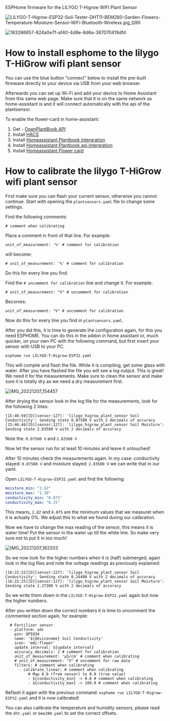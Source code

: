 ESPHome firmware for the LILYGO T-Higrow WIFI Plant Sensor

![LILYGO-T-Higrow-ESP32-Soil-Tester-DHT11-BEM280-Garden-Flowers-Temperature-Moisture-Sensor-WiFi-Bluetooth-Wireless jpg_Q90](https://user-images.githubusercontent.com/3063928/206154094-ab7eba28-10b1-4b91-85e5-5729495d6a8d.jpg)

![183286657-824a0e7f-a140-4d8e-8d6a-387070419dfd](https://user-images.githubusercontent.com/3063928/206154221-49a0d3ce-1850-4154-9039-1633d4962cd5.png)

# How to install esphome to the lilygo T-HiGrow wifi plant sensor

You can use the blue button "connect" below to install the pre-built firmware directly to your device via USB from your web browser.

Afterwards you can set up Wi-Fi and add your device to Home Assistant from this same web page. Make sure that it is on the same network as home-assistant is and it will connect automatically with the api of the plantsensor.

<esp-web-install-button manifest="./lilygo-t-higrow-manifest.json"></esp-web-install-button>

<script type="module" src="https://unpkg.com/esp-web-tools@9.2.0/dist/web/install-button.js?module"></script>

To enable the flower-card in home-assistant:

1. Get - [OpenPlantBook API](https://open.plantbook.io)
2. Install [HACS](https://hacs.xyz/docs/setup/download)
3. Install [Homeassistant Plantbook intergration](https://github.com/Olen/homeassistant-plant)
4. Install [Homeassistant Plantbook api intergration](https://github.com/Olen/home-assistant-openplantbook)
5. Install [Homeassistant Flower card](https://github.com/Olen/lovelace-flower-card/tree/new_plant)

# How to calibrate the lilygo T-HiGrow wifi plant sensor

First make sure you can flash your current sensor, otherwise you cannot continue.
Start with opening the `plantsensors.yaml` file to change some settings.

Find the following comments:

`# comment when calibrating`

Place a comment in front of that line. For example:

`unit_of_measurement: '%' # comment for calibration`

will become:

`# unit_of_measurement: '%' # comment for calibration`

Do this for every line you find.

Find the `# uncomment for calibration` line and change it. For example:

`# unit_of_measurement: "V" # uncomment for calibration`

Becomes:

`unit_of_measurement: "V" # uncomment for calibration`

Now do this for every line you find in `plantsensors.yaml`.

After you did this, it is time to generate the configuration again, for this you need ESPHOME. You can do this in the addon in home assistant or, much quicker, on your own PC with the following command, but first insert your sensor with USB to your PC.

`esphome run LILYGO-T-Higrow-ESP32.yaml`

This will compile and flash the file. While it is compiling, get some glass with water. After you have flashed the file you will see a log output. This is great! We need it for the measurements. Make sure to clean the sensor and make sure it is totally dry as we need a dry measurement first.

![IMG_20221207_154457](https://user-images.githubusercontent.com/3063928/206223822-7d18fa3e-08d3-46d3-9e20-9d20245d3f73.jpg)

After drying the sensor look in the log file for the measurements, look for the following 2 lines:

```
[15:46:50][D][sensor:127]: 'lilygo_higrow_plant_sensor Soil Conductivity': Sending state 0.07500 V with 2 decimals of accuracy
[15:46:46][D][sensor:127]: 'lilygo_higrow_plant_sensor Soil Moisture': Sending state 2.83500 V with 2 decimals of accuracy
```

Note the: `0.07500 V` and `2.83500 V`

Now let the sensor run for at least 10 minutes and leave it untouched!

After 10 minutes check the measurements again. In my case: conductivity stayed: `0.07500 V` and moisture stayed: `2.83500 V` we can write that in our yaml.

Open `LILYGO-T-Higrow-ESP32.yaml` and find the following:

```yaml
moisture_min: "2.82"
moisture_max: "1.39"
conductivity_min: "0.075"
conductivity_max: "0.25"
```

This means, `2.82` and `0.075` are the minimum values that we measuret when it is actually 0%. We adjust this to what we found during our calibration.

Now we have to change the max reading of the sensor, this means it is water time! Put the sensor in the water up till the white line. So make very sure not to put it in too much!

![IMG_20221207_162203](https://user-images.githubusercontent.com/3063928/206223859-1298feb0-ba4f-43c8-bac1-8a1610380c3b.jpg)

So we now look for the higher numbers when it is (half) submerged, again look in the log files and note the voltage readings as previously explained:

```
[16:22:22][D][sensor:127]: 'lilygo_higrow_plant_sensor Soil Conductivity': Sending state 0.24400 V with 2 decimals of accuracy
[16:22:25][D][sensor:127]: 'lilygo_higrow_plant_sensor Soil Moisture': Sending state 1.37300 V with 2 decimals of accuracy
```

So we write them down in the `LILYGO-T-Higrow-ESP32.yaml` again but now the higher numbers.

After you written down the correct numbers it is time to uncomment the commented section again, for example:

```
  # Fertilizer sensor
  - platform: adc
    pin: GPIO34
    name: '${devicename} Soil Conductivity'
    icon: 'mdi:flower'
    update_interval: ${update_interval}
    accuracy_decimals: 2 # comment for calibration
    unit_of_measurement: 'µS/cm' # comment when calibrating
    # unit_of_measurement: "V" # uncomment for raw data
    filters: # comment when calibrating
      - calibrate_linear: # comment when calibrating
          # Map 0.0 (from sensor) to 0.0 (true value)
          - ${conductivity_min} -> 0.0 # comment when calibrating
          - ${conductivity_max} -> 100.0 # comment when calibrating
```

Reflash it again with the previous command: `esphome run LILYGO-T-Higrow-ESP32.yaml` and it is now calibrated!

You can also calibrate the temperature and humidity sensors, please read the `dht.yaml` or `bme280.yaml` to set the correct offsets.

